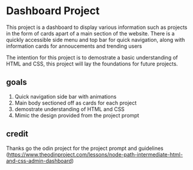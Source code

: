 # Dashboard Project

This project is a dashboard to display various information such as projects in the form of cards apart of a main section of the website. There is a quickly accessible side menu and top bar for quick navigation, along with information cards for annoucements and trending users

The intention for this project is to demostrate a basic understanding of HTML and CSS, this project will lay the foundations for future projects.


## goals

1. Quick navigation side bar with animations
2. Main body sectioned off as cards for each project
3. demostrate understanding of HTML and CSS
3. Mimic the design provided from the project prompt

## credit
Thanks go the odin project for the project prompt and guidelines (https://www.theodinproject.com/lessons/node-path-intermediate-html-and-css-admin-dashboard)
